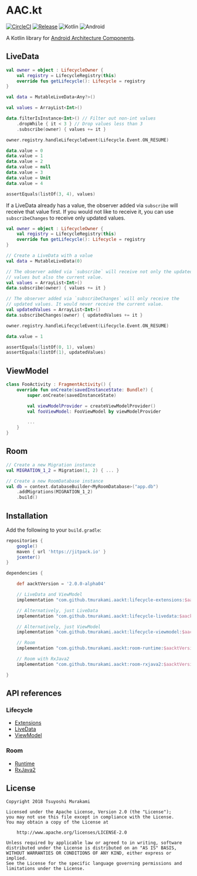 # AAC.kt

[![CircleCI](https://circleci.com/gh/tmurakami/aackt.svg?style=shield)](https://circleci.com/gh/tmurakami/aackt)
[![Release](https://jitpack.io/v/tmurakami/aackt.svg)](https://jitpack.io/#tmurakami/aackt)
![Kotlin](https://img.shields.io/badge/Kotlin-1.3.20%2B-blue.svg)
![Android](https://img.shields.io/badge/Android-4.0%2B-blue.svg)

A Kotlin library for
[Android Architecture Components](https://developer.android.com/topic/libraries/architecture/).

## LiveData

```kotlin
val owner = object : LifecycleOwner {
    val registry = LifecycleRegistry(this)
    override fun getLifecycle(): Lifecycle = registry
}

val data = MutableLiveData<Any?>()

val values = ArrayList<Int>()

data.filterIsInstance<Int>() // Filter out non-int values
    .dropWhile { it < 3 } // Drop values less than 3
    .subscribe(owner) { values += it }

owner.registry.handleLifecycleEvent(Lifecycle.Event.ON_RESUME)

data.value = 0
data.value = 1
data.value = 2
data.value = null
data.value = 3
data.value = Unit
data.value = 4

assertEquals(listOf(3, 4), values)
```

If a LiveData already has a value, the observer added via `subscribe`
will receive that value first. If you would not like to receive it, you
can use `subscribeChanges` to receive only updated values.

```kotlin
val owner = object : LifecycleOwner {
    val registry = LifecycleRegistry(this)
    override fun getLifecycle(): Lifecycle = registry
}

// Create a LiveData with a value
val data = MutableLiveData(0)

// The observer added via `subscribe` will receive not only the updated
// values but also the current value.
val values = ArrayList<Int>()
data.subscribe(owner) { values += it }

// The observer added via `subscribeChanges` will only receive the
// updated values. It would never receive the current value.
val updatedValues = ArrayList<Int>()
data.subscribeChanges(owner) { updatedValues += it }

owner.registry.handleLifecycleEvent(Lifecycle.Event.ON_RESUME)

data.value = 1

assertEquals(listOf(0, 1), values)
assertEquals(listOf(1), updatedValues)
```

## ViewModel

```kotlin
class FooActivity : FragmentActivity() {
    override fun onCreate(savedInstanceState: Bundle?) {
        super.onCreate(savedInstanceState)

        val viewModelProvider = createViewModelProvider()
        val fooViewModel: FooViewModel by viewModelProvider

        ...
    }
}
```

## Room

```kotlin
// Create a new Migration instance
val MIGRATION_1_2 = Migration(1, 2) { ... }

// Create a new RoomDatabase instance
val db = context.databaseBuilder<MyRoomDatabase>("app.db")
    .addMigrations(MIGRATION_1_2)
    .build()
```

## Installation

Add the following to your `build.gradle`:

```groovy
repositories {
    google()
    maven { url 'https://jitpack.io' }
    jcenter()
}

dependencies {

    def aacktVersion = '2.0.0-alpha04'

    // LiveData and ViewModel
    implementation "com.github.tmurakami.aackt:lifecycle-extensions:$aacktVersion"

    // Alternatively, just LiveData
    implementation "com.github.tmurakami.aackt:lifecycle-livedata:$aacktVersion"

    // Alternatively, just ViewModel
    implementation "com.github.tmurakami.aackt:lifecycle-viewmodel:$aacktVersion"

    // Room
    implementation "com.github.tmurakami.aackt:room-runtime:$aacktVersion"

    // Room with RxJava2
    implementation "com.github.tmurakami.aackt:room-rxjava2:$aacktVersion"

}
```

## API references

### Lifecycle

- [Extensions](https://jitpack.io/com/github/tmurakami/aackt/lifecycle-extensions/2.0.0-alpha04/javadoc/lifecycle-extensions/)
- [LiveData](https://jitpack.io/com/github/tmurakami/aackt/lifecycle-livedata/2.0.0-alpha04/javadoc/lifecycle-livedata/)
- [ViewModel](https://jitpack.io/com/github/tmurakami/aackt/lifecycle-viewmodel/2.0.0-alpha04/javadoc/lifecycle-viewmodel/)

### Room

- [Runtime](https://jitpack.io/com/github/tmurakami/aackt/room-runtime/2.0.0-alpha04/javadoc/room-runtime/)
- [RxJava2](https://jitpack.io/com/github/tmurakami/aackt/room-rxjava2/2.0.0-alpha04/javadoc/room-rxjava2/)

## License

```
Copyright 2018 Tsuyoshi Murakami

Licensed under the Apache License, Version 2.0 (the "License");
you may not use this file except in compliance with the License.
You may obtain a copy of the License at

    http://www.apache.org/licenses/LICENSE-2.0

Unless required by applicable law or agreed to in writing, software
distributed under the License is distributed on an "AS IS" BASIS,
WITHOUT WARRANTIES OR CONDITIONS OF ANY KIND, either express or implied.
See the License for the specific language governing permissions and
limitations under the License.
```
